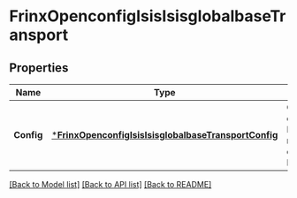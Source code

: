 # FrinxOpenconfigIsisIsisglobalbaseTransport

## Properties
Name | Type | Description | Notes
------------ | ------------- | ------------- | -------------
**Config** | [***FrinxOpenconfigIsisIsisglobalbaseTransportConfig**](frinx.openconfig.isis.isisglobalbase.transport.Config.md) | Optional[This container defines ISIS transport related configuration.] REF:Optional.empty | [optional] [default to null]

[[Back to Model list]](../README.md#documentation-for-models) [[Back to API list]](../README.md#documentation-for-api-endpoints) [[Back to README]](../README.md)


